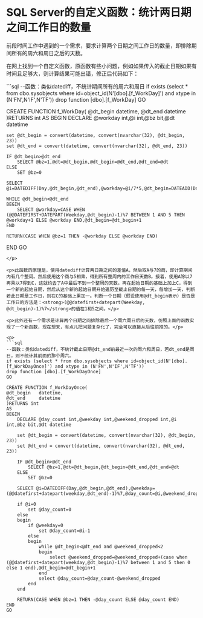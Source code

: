 # SQL Server的自定义函数：统计两日期之间工作日的数量

<p>前段时间工作中遇到的一个需求，要求计算两个日期之间工作日的数量，即排除期间所有的周六和周日之后的天数。</p>

<p>在网上找到一个自定义函数，原函数有些小问题，例如如果传入的截止日期如果有时间且足够大，则计算结果可能出错，修正后代码如下：</p>

<p>
```sql
--函数：类似datediff，不统计期间所有的周六和周日
if exists (select * from dbo.sysobjects where id=object_id(N'[dbo].[f_WorkDay]') and xtype in (N'FN',N'IF',N'TF')) 
drop function [dbo].[f_WorkDay] 
GO

CREATE FUNCTION f_WorkDay(
@dt_begin   datetime,
@dt_end     datetime 
)RETURNS int 
AS 
BEGIN 
    DECLARE @workday int,@i int,@bz bit,@dt datetime 

    set @dt_begin = convert(datetime, convert(nvarchar(32), @dt_begin, 23))
    set @dt_end = convert(datetime, convert(nvarchar(32), @dt_end, 23))    

    IF @dt_begin>@dt_end 
        SELECT @bz=1,@dt=@dt_begin,@dt_begin=@dt_end,@dt_end=@dt 
    ELSE 
        SET @bz=0 

    SELECT @i=DATEDIFF(Day,@dt_begin,@dt_end),@workday=@i/7*5,@dt_begin=DATEADD(Day,@i/7*7,@dt_begin) 

    WHILE @dt_begin<@dt_end 
    BEGIN 
        SELECT @workday=CASE WHEN (@@DATEFIRST+DATEPART(Weekday,@dt_begin)-1)%7 BETWEEN 1 AND 5 THEN @workday+1 ELSE @workday END,@dt_begin=@dt_begin+1 
    END 

    RETURN(CASE WHEN @bz=1 THEN -@workday ELSE @workday END) 
END 
GO
```
</p>

<p>此函数的原理是，使用datediff计算两日期之间的差值A，然后取A与7的商，即计算期间内有几个整周。然后使用这个商与5相乘，得到所有整周内的工作日天数B。接着，使用A除以7再乘以7得到C，这就约去了A中最后不到一个整周的天数。再在起始日期的基础上加上C，得到一个新的起始日期，然后从这个新的起始日期开始遍历至截止日期的每一天，每增加一天，判断若此日期是工作日，则在C的基础上累加一。判断一个日期（假设使用@dt_begin表示）是否是工作日的方法是：<strong>(@@datefirst+datepart(Weekday, @dt_begin)-1)%7</strong>的值在1和5之间。</p>

<p>此外还有一个需求是计算两个日期之间排除最后一个周六周日后的天数，仿照上面的函数实现了一个新函数，现在想来，有点儿把问题复杂化了，完全可以直接从后往前推的。</p>

<p>
```sql
--函数：类似datediff，不统计截止日期@dt_end前最近一次的周六和周日，若dt_end是周日，则不统计其前面的那个周六。
if exists (select * from dbo.sysobjects where id=object_id(N'[dbo].[f_WorkDayOnce]') and xtype in (N'FN',N'IF',N'TF')) 
drop function [dbo].[f_WorkDayOnce]
GO

CREATE FUNCTION f_WorkDayOnce(
@dt_begin   datetime,
@dt_end     datetime 
)RETURNS int 
AS 
BEGIN 
    DECLARE @day_count int,@weekday int,@weekend_dropped int,@i int,@bz bit,@dt datetime 

    set @dt_begin = convert(datetime, convert(nvarchar(32), @dt_begin, 23))
    set @dt_end = convert(datetime, convert(nvarchar(32), @dt_end, 23))    

    IF @dt_begin>@dt_end 
        SELECT @bz=1,@dt=@dt_begin,@dt_begin=@dt_end,@dt_end=@dt 
    ELSE 
        SET @bz=0 

    SELECT @i=DATEDIFF(Day,@dt_begin,@dt_end),@weekday=(@@datefirst+datepart(weekday,@dt_end)-1)%7,@day_count=@i,@weekend_dropped=0

    if @i=0
        set @day_count=0
    else
    begin
        if @weekday=0
            set @day_count=@i-1
        else
        begin
            while @dt_begin<@dt_end and @weekend_dropped<2
            begin
                select @weekend_dropped=@weekend_dropped+(case when (@@datefirst+datepart(weekday,@dt_begin)-1)%7 between 1 and 5 then 0 else 1 end),@dt_begin=@dt_begin+1
            end
            select @day_count=@day_count-@weekend_dropped
        end
    end

    RETURN(CASE WHEN @bz=1 THEN -@day_count ELSE @day_count END) 
END 
GO
```
</p>

